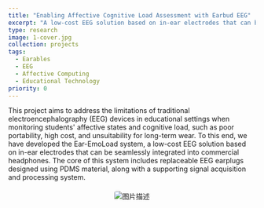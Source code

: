 ```yaml
---
title: "Enabling Affective Cognitive Load Assessment with Earbud EEG"
excerpt: "A low-cost EEG solution based on in-ear electrodes that can be seamlessly integrated into commercial headphones"
type: research
image: 1-cover.jpg
collection: projects
tags:
  - Earables
  - EEG
  - Affective Computing
  - Educational Technology
priority: 0
---
```


This project aims to address the limitations of traditional electroencephalography (EEG) devices in educational settings when monitoring students' affective states and cognitive load, such as poor portability, high cost, and unsuitability for long-term wear. To this end, we have developed the Ear-EmoLoad system, a low-cost EEG solution based on in-ear electrodes that can be seamlessly integrated into commercial headphones. The core of this system includes replaceable EEG earplugs designed using PDMS material, along with a supporting signal acquisition and processing system. 

<div class="center-image">
  <img src="{{ site.baseurl }}/images/projects/research/1-cover.jpg" alt="图片描述">
</div>

<style>
.center-image {
  text-align: center;
  margin: 20px 0;
}

.center-image img {
  max-width: 80%;
  height: auto;
  border-radius: 4px;
}
</style>
